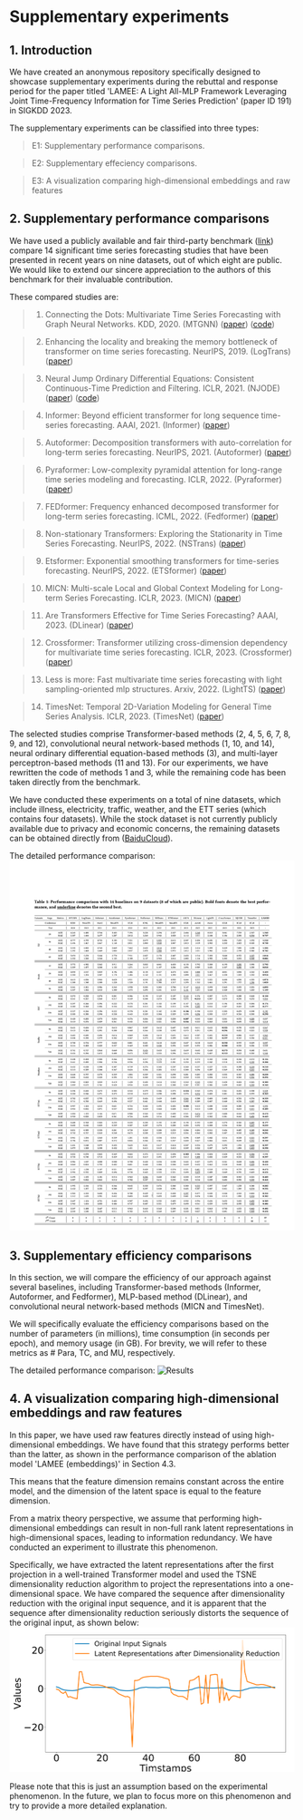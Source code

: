 # Supplementary experiments

## 1. Introduction

We have created an anonymous repository specifically designed to showcase 
supplementary experiments during the rebuttal and response period for the paper 
titled 'LAMEE: A Light All-MLP Framework Leveraging Joint Time-Frequency Information for 
Time Series Prediction' (paper ID 191) in SIGKDD 2023.

The supplementary experiments can be classified into three types:
> E1: Supplementary performance comparisons.

> E2: Supplementary effeciency comparisons.

> E3: A visualization comparing high-dimensional embeddings and raw features


## 2. Supplementary performance comparisons

We have used a publicly available and fair third-party benchmark ([link](https://github.com/thuml/Time-Series-Library))
compare 14 significant time series forecasting studies that have been presented in 
recent years on nine datasets, out of which eight are public. We would like to extend 
our sincere appreciation to the authors of this benchmark for their invaluable contribution.

These compared studies are:
> 1. Connecting the Dots: Multivariate Time Series Forecasting with Graph Neural Networks. KDD, 2020. (MTGNN) ([paper](https://dl.acm.org/doi/abs/10.1145/3394486.3403118)) ([code](https://github.com/nnzhan/MTGNN))

> 2. Enhancing the locality and breaking the memory bottleneck of transformer on time series forecasting. NeurIPS, 2019. (LogTrans) ([paper](https://arxiv.org/pdf/1907.00235.pdf))

> 3. Neural Jump Ordinary Differential Equations: Consistent Continuous-Time Prediction and Filtering. ICLR, 2021. (NJODE) ([paper](https://arxiv.org/pdf/2006.04727.pdf)) ([code](https://github.com/HerreraKrachTeichmann/NJODE))

> 4. Informer: Beyond efficient transformer for long sequence time-series forecasting. AAAI, 2021. (Informer) ([paper](https://ojs.aaai.org/index.php/AAAI/article/view/17325))

> 5. Autoformer: Decomposition transformers with auto-correlation for long-term series forecasting. NeurIPS, 2021. (Autoformer) ([paper](https://arxiv.org/pdf/2106.13008.pdf))

> 6. Pyraformer: Low-complexity pyramidal attention for long-range time series modeling and forecasting. ICLR, 2022. (Pyraformer) ([paper](https://openreview.net/forum?id=0EXmFzUn5I))

> 7. FEDformer: Frequency enhanced decomposed transformer for long-term series forecasting. ICML, 2022. (Fedformer) ([paper](https://arxiv.org/pdf/2201.12740.pdf))

> 8. Non-stationary Transformers: Exploring the Stationarity in Time Series Forecasting. NeurIPS, 2022. (NSTrans) ([paper](https://openreview.net/forum?id=ucNDIDRNjjv))

> 9. Etsformer: Exponential smoothing transformers for time-series forecasting. NeurIPS, 2022. (ETSformer)  ([paper](https://openreview.net/forum?id=5m_3whfo483))

> 10. MICN: Multi-scale Local and Global Context Modeling for Long-term Series Forecasting. ICLR, 2023. (MICN) ([paper](https://openreview.net/forum?id=zt53IDUR1U))

> 11. Are Transformers Effective for Time Series Forecasting? AAAI, 2023. (DLinear) ([paper](https://arxiv.org/abs/2205.13504))

> 12. Crossformer: Transformer utilizing cross-dimension dependency for multivariate time series forecasting. ICLR, 2023. (Crossformer) ([paper](https://openreview.net/forum?id=vSVLM2j9eie))

> 13. Less is more: Fast multivariate time series forecasting with light sampling-oriented mlp structures. Arxiv, 2022. (LightTS) ([paper](https://arxiv.org/abs/2207.01186))

> 14. TimesNet: Temporal 2D-Variation Modeling for General Time Series Analysis. ICLR, 2023. (TimesNet) ([paper](https://openreview.net/forum?id=ju_Uqw384Oq))


The selected studies comprise Transformer-based methods (2, 4, 5, 6, 7, 8, 9, and 12), 
convolutional neural network-based methods (1, 10, and 14), neural ordinary differential 
equation-based methods (3), and multi-layer perceptron-based methods (11 and 13). 
For our experiments, we have rewritten the code of methods 1 and 3, while the remaining 
code has been taken directly from the benchmark.

We have conducted these experiments on a total of nine datasets, 
which include illness, electricity, traffic, weather, 
and the ETT series (which contains four datasets). 
While the stock dataset is not currently publicly available due to privacy and economic concerns, 
the remaining datasets can be obtained directly from 
([BaiduCloud](https://pan.baidu.com/s/1r3KhGd0Q9PJIUZdfEYoymg?pwd=i9iy)).

The detailed performance comparison:
![Results](performance_comp.png)

## 3. Supplementary efficiency comparisons

In this section, we will compare the efficiency of our approach against several baselines, 
including Transformer-based methods (Informer, Autoformer, and Fedformer), 
MLP-based method (DLinear), and convolutional neural network-based methods (MICN and TimesNet).

We will specifically evaluate the efficiency comparisons based on the number of parameters 
(in millions), time consumption (in seconds per epoch), and memory usage (in GB). 
For brevity, we will refer to these metrics as # Para, TC, and MU, respectively.

The detailed performance comparison:
![Results](effeciency_comp.png)

[//]: # (Higher resolution image please see &#40;[Link]&#40;./effeciency_comp.pdf&#41;&#41;)

## 4. A visualization comparing high-dimensional embeddings and raw features


In this paper, we have used raw features directly instead of using high-dimensional embeddings. We have found that this strategy performs better than the latter, as shown in the performance comparison of the ablation model 'LAMEE (embeddings)' in Section 4.3.

This means that the feature dimension remains constant across the entire model, and the dimension of the latent space is equal to the feature dimension.

From a matrix theory perspective, we assume that performing high-dimensional embeddings can result in non-full rank latent representations in high-dimensional spaces, leading to information redundancy. We have conducted an experiment to illustrate this phenomenon.

Specifically, we have extracted the latent representations after the first projection in a well-trained Transformer model and used the TSNE dimensionality reduction algorithm to project the representations into a one-dimensional space. We have compared the sequence after dimensionality reduction with the original input sequence, and it is apparent that the sequence after dimensionality reduction seriously distorts the sequence of the original input, as shown below:
![Comparison](latent_eff.png)



Please note that this is just an assumption based on the experimental phenomenon. In the future, we plan to focus more on this phenomenon and try to provide a more detailed explanation.